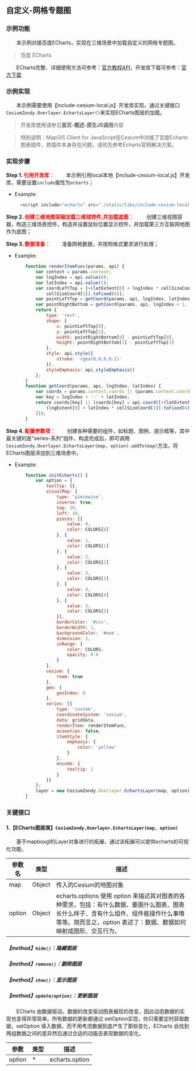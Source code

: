 ## 自定义-网格专题图

### 示例功能

&ensp;&ensp;&ensp;&ensp;本示例对接百度ECharts，实现在三维场景中加载自定义的网格专题图。

> 百度 ECharts

&ensp;&ensp;&ensp;&ensp;ECharts完整、详细使用方法可参考：<a href="http://echarts.baidu.com/api.html#echarts" target="_blank">官方教程API</a>，开发库下载可参考：<a href="http://echarts.baidu.com/download.html" target="_blank">官方下载</a>

### 示例实现

&ensp;&ensp;&ensp;&ensp;本示例需要使用【include-cesium-local.js】开发库实现，通过关键接口`CesiumZondy.Overlayer.EchartsLayer()`来实现ECharts图层的加载。

> 开发库使用请参见**首页**-**概述**-**原生JS调用**内容

> 特别说明：MapGIS Client for JavaScript在Cesium中对接了百度Echarts图表插件，若插件本身存在问题，请优先参考Echarts官网解决方案。

### 实现步骤

**Step 1. <font color=red>引用开发库</font>**：
&ensp;&ensp;&ensp;&ensp;本示例引用local本地【include-cesium-local.js】开发库，需要设置`include`属性为`echarts`；

* Example:
  ```javascript
    <script include="echarts" src="./static/libs/include-cesium-local.js"></script>
  ```

**Step 2. <font color=red>创建三维地图容器加载三维球控件,并加载底图</font>**：
&ensp;&ensp;&ensp;&ensp; 创建三维视图容器，构造三维场景控件，构造并设置鼠标位置显示控件，并加载第三方互联网地图作为底图；

**Step 3. <font color=red>数据准备</font>**：
&ensp;&ensp;&ensp;&ensp;准备网格数据，并按照格式要求进行处理；

* Example:
    ```javascript
        function renderItemFunc(params, api) {
            var context = params.context;
            var lngIndex = api.value(0);
            var latIndex = api.value(1);
            var coordLeftTop = [+(latExtent[0] + lngIndex * cellSizeCoord[0]).toFixed(6), +(lngExtent[0] + latIndex *
                cellSizeCoord[1]).toFixed(6)];
            var pointLeftTop = getCoord(params, api, lngIndex, latIndex);
            var pointRightBottom = getCoord(params, api, lngIndex + 1, latIndex + 1);
            return {
                type: 'rect',
                shape: {
                    x: pointLeftTop[0],
                    y: pointLeftTop[1],
                    width: pointRightBottom[0] - pointLeftTop[0],
                    height: pointRightBottom[1] - pointLeftTop[1]
                },
                style: api.style({
                    stroke: 'rgba(0,0,0,0.1)'
                }),
                styleEmphasis: api.styleEmphasis()
            };
        }
        function getCoord(params, api, lngIndex, latIndex) {
            var coords = params.context.coords || (params.context.coords = []);
            var key = lngIndex + '-' + latIndex;
            return coords[key] || (coords[key] = api.coord([+(latExtent[0] + lngIndex * cellSizeCoord[0]).toFixed(6), +
                (lngExtent[0] + latIndex * cellSizeCoord[1]).toFixed(6)
            ]));
        }
    ```

**Step 4. <font color=red>配置参数项</font>**：
&ensp;&ensp;&ensp;&ensp;创建各种需要的组件，如标题、图例、提示框等，其中最关键的是“series-系列”组件，构造完成后，即可调用`CesiumZondy.Overlayer.EchartsLayer(map, option).addTo(map)`方法，将ECharts图层添加到三维场景中。

* Example:
    ```javascript
        function initEcharts() {
            var option = {
                tooltip: {},
                visualMap: {
                    type: 'piecewise',
                    inverse: true,
                    top: 10,
                    left: 10,
                    pieces: [{
                        value: 0,
                        color: COLORS[0]
                    }, {
                        value: 1,
                        color: COLORS[1]
                    }, {
                        value: 2,
                        color: COLORS[2]
                    }, {
                        value: 3,
                        color: COLORS[3]
                    }, {
                        value: 4,
                        color: COLORS[4]
                    }, {
                        value: 5,
                        color: COLORS[5]
                    }],
                    borderColor: '#ccc',
                    borderWidth: 1,
                    backgroundColor: '#eee',
                    dimension: 2,
                    inRange: {
                        color: COLORS,
                        opacity: 0.8
                    }
                },
                cesium: {
                    roam: true
                },
                geo: {
                    geoIndex: 0
                },
                series: [{
                    type: 'custom',
                    coordinateSystem: 'cesium',
                    data: griddata,
                    renderItem: renderItemFunc,
                    animation: false,
                    itemStyle: {
                        emphasis: {
                            color: 'yellow'
                        }
                    },
                    encode: {
                        tooltip: 2
                    }
                }]
            };
            layer = new CesiumZondy.Overlayer.EchartsLayer(map, option).addTo(map);
        }
    ```

### 关键接口

#### 1.【ECharts图层类】`CesiumZondy.Overlayer.EchartsLayer(map, option)`

&ensp;&ensp;&ensp;&ensp;基于mapboxgl的Layer对象进行的拓展，通过该拓展可以提供echarts的可视化功能。

| 参数名  | 类型   | 描述                                                         |
| ------- | ------ | ------------------------------------------------------------ |
| map     | Object | 传入的Cesium的地图对象                                     |
| option | Object | echarts.options 使用 option 来描述其对图表的各种需求，包括：有什么数据、要画什么图表、图表长什么样子、含有什么组件、组件能操作什么事情等等。简而言之，option 表述了：数据、数据如何映射成图形、交互行为。 |

##### 【method】`hide()`：隐藏图层

##### 【method】`remove()`：删除图层

##### 【method】`show()`：显示图层

##### 【method】`update(option)`：更新图层

&ensp;&ensp;&ensp;&ensp;ECharts 由数据驱动，数据的改变驱动图表展现的改变，因此动态数据的实现也变得异常简单。所有数据的更新都通过 setOption实现，你只需要定时获取数据，setOption 填入数据，而不用考虑数据到底产生了那些变化，ECharts 会找到两组数据之间的差异然后通过合适的动画去表现数据的变化。

| 参数   | 类型 | 描述           |
| ------ | ---- | -------------- |
| option | *    | echarts.option |
